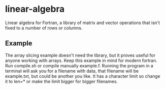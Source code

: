 # linear-algebra
Linear algebra for Fortran, a library of matrix and vector operations that isn't fixed to a number of rows or columns.
## Example
The array slicing example doesn't need the library, but it proves useful for anyone working with arrays. Keep this example in mind for modern fortran. Run compile.sh or compile manually example.f. Running the program in a terminal will ask you for a filename with data, that filename will be example.txt, but could be another you like. It has a character limit so change it to len=* or make the limit bigger for bigger filenames. 
